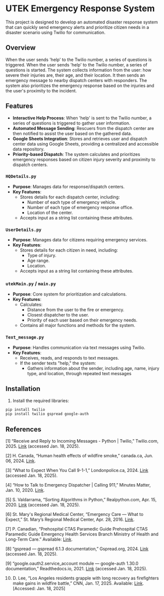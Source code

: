 # UTEK Emergency Response System

This project is designed to develop an automated disaster response system that can quickly send emergency alerts and prioritize citizen needs in a disaster scenario using Twilio for communication.

## Overview

When the user sends 'help' to the Twilio number, a series of questions is triggered. When the user sends 'help' to the Twilio number, a series of questions is started. The system collects information from the user: how severe their injuries are, their age, and their location. It then sends an emergency message to nearby dispatch centers with responders. The system also prioritizes the emergency response based on the injuries and the user's proximity to the incident.

## Features

- **Interactive Help Process**: When 'help' is sent to the Twilio number, a series of questions is triggered to gather user information. 
- **Automated Message Sending**: Rescuers from the dispatch center are then notified to assist the user based on the gathered data.
- **Google Sheets Integration**: Stores and retrieves user and dispatch center data using Google Sheets, providing a centralized and accessible data repository.
- **Priority-based Dispatch**: The system calculates and prioritizes emergency responses based on citizen injury severity and proximity to dispatch centers.

### `HQDetails.py`
- **Purpose**: Manages data for response/dispatch centers.
- **Key Features**:
  - Stores details for each dispatch center, including:
    - Number of each type of emergency vehicle.
    - Number of each type of emergency response office.
    - Location of the center.
  - Accepts input as a string list containing these attributes.

### `UserDetails.py`
- **Purpose**: Manages data for citizens requiring emergency services.
- **Key Features**:
  - Stores details for each citizen in need, including:
    - Type of injury.
    - Age range.
    - Location.
  - Accepts input as a string list containing these attributes.

### `utekMain.py` / `main.py`
- **Purpose**: Core system for prioritization and calculations.
- **Key Features**:
  - Calculates:
    - Distance from the user to the fire or emergency.
    - Closest dispatcher to the user.
    - Priority of each user based on their emergency needs.
  - Contains all major functions and methods for the system.

### `Text_message.py`
- **Purpose**: Handles communication via text messages using Twilio.
- **Key Features**:
  - Receives, reads, and responds to text messages.
  - If the sender texts "help," the system:
    - Gathers information about the sender, including age, name, injury type, and location, through repeated text messages

## Installation

1. Install the required libraries:

```bash
pip install twilio
pip install twilio gspread google-auth
```

## References

[1] “Receive and Reply to Incoming Messages - Python | Twilio,” Twilio.com, 2025. [Link](https://www.twilio.com/docs/messaging/tutorials/how-to-receive-and-reply/python#code-respond-to-an-incoming-text-message) (accessed Jan. 18, 2025).

[2] H. Canada, “Human health effects of wildfire smoke,” canada.ca, Jun. 06, 2024. [Link](https://www.canada.ca/en/health-canada/services/publications/healthy-living/human-health-effects-wildfire-smoke.html).

[3] “What to Expect When You Call 9-1-1,” Londonpolice.ca, 2024. [Link](https://www.londonpolice.ca/en/services/what-to-expect-when-you-call-911.aspx#What-to-expect-when-you-call-9-1-1) (accessed Jan. 18, 2025).

[4] “How to Talk to Emergency Dispatcher | Calling 911,” Minutes Matter, Jan. 10, 2020. [Link](https://minutesmatter.upmc.com/how-to-talk-to-the-emergency-dispatcher/).

[5] S. Valdarrama, “Sorting Algorithms in Python,” Realpython.com, Apr. 15, 2020. [Link](https://realpython.com/sorting-algorithms-python/#pythons-built-in-sorting-algorithm) (accessed Jan. 18, 2025).

[6] St. Mary's Regional Medical Center, “Emergency Care — What to Expect,” St. Mary’s Regional Medical Center, Apr. 28, 2016. [Link](https://www.stmarysregional.com/services/emergency-services/emergency-care-what-to-expect).

[7] P. Canadian, “Prehospital CTAS Paramedic Guide Prehospital CTAS Paramedic Guide Emergency Health Services Branch Ministry of Health and Long-Term Care.” Available: [Link](https://files.ontario.ca/moh_3/moh-manuals-prehospital-ctas-paramedic-guide-v2-0-en-2016-12-31.pdf).

[8] “gspread — gspread 6.1.3 documentation,” Gspread.org, 2024. [Link](https://docs.gspread.org/en/v6.1.3/) (accessed Jan. 18, 2025).

[9] “google.oauth2.service_account module — google-auth 1.30.0 documentation,” Readthedocs.io, 2021. [Link](https://google-auth.readthedocs.io/en/master/reference/google.oauth2.service_account.html) (accessed Jan. 18, 2025).

10) D. Lee, “Los Angeles residents grapple with long recovery as firefighters make gains in wildfire battle,” CNN, Jan. 17, 2025. Available: [Link](https://www.cnn.com/weather/live-news/fires-los-angeles-california-01-17-25/index.html). [Accessed: Jan. 18, 2025]
